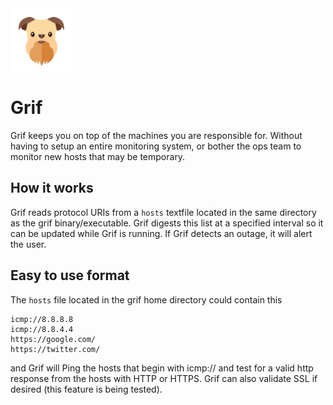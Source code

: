 <img src="assets/grif.png" width="100" height="100">

# Grif

Grif keeps you on top of the machines you are responsible for. 
Without having to setup an entire monitoring system, or bother the ops team to monitor new hosts that may be temporary.

## How it works

Grif reads protocol URIs from a `hosts` textfile located in the same directory as the grif binary/executable.
Grif digests this list at a specified interval so it can be updated while Grif is running.
If Grif detects an outage, it will alert the user.

## Easy to use format

The `hosts` file located in the grif home directory could contain this

```
icmp://8.8.8.8
icmp://8.8.4.4
https://google.com/
https://twitter.com/
```

and Grif will Ping the hosts that begin with icmp:// and test for a valid http response from the hosts with HTTP or HTTPS. Grif can also validate SSL if desired (this feature is being tested).
